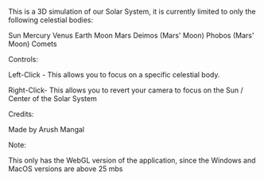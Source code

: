 This is a 3D simulation of our Solar System, it is currently limited to only the following celestial bodies:

Sun
Mercury
Venus
Earth
Moon
Mars
Deimos (Mars' Moon)
Phobos (Mars' Moon)
Comets

Controls:

Left-Click - This allows you to focus on a specific celestial body.

Right-Click- This allows you to revert your camera to focus on the Sun / Center of the Solar System

Credits:

Made by Arush Mangal

Note:

This only has the WebGL version of the application, since the Windows and MacOS versions are above 25 mbs